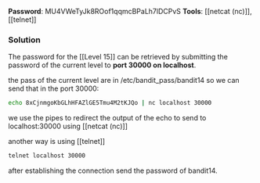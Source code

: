 **Password**: MU4VWeTyJk8ROof1qqmcBPaLh7lDCPvS
**Tools**: [[netcat (nc)]], [[telnet]]

### Solution
The password for the [[Level 15]] can be retrieved by submitting the password of the current level to **port 30000 on localhost**.

the pass of the current level are in /etc/bandit_pass/bandit14 so we can send that in the port 30000:

```bash
echo 8xCjnmgoKbGLhHFAZlGE5Tmu4M2tKJQo | nc localhost 30000
```

we  use the pipes to redirect the output of the echo to send to localhost:30000 using [[netcat (nc)]]

another way is using [[telnet]]
```bash
telnet localhost 30000
```

after establishing the connection send the password of bandit14.


